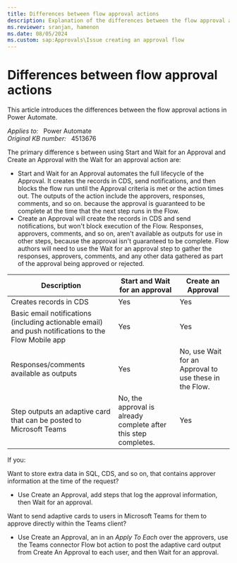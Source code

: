 ```yaml
---
title: Differences between flow approval actions
description: Explanation of the differences between the flow approval actions in Power Automate.
ms.reviewer: sranjan, hamenon
ms.date: 08/05/2024
ms.custom: sap:Approvals\Issue creating an approval flow
---
```

# Differences between flow approval actions

This article introduces the differences between the flow approval actions in Power Automate.

_Applies to:_ &nbsp; Power Automate  
_Original KB number:_ &nbsp; 4513676

The primary difference s between using Start and Wait for an Approval and Create an Approval with the Wait for an approval action are:

- Start and Wait for an Approval automates the full lifecycle of the Approval. It creates the records in CDS, send notifications, and then blocks the flow run until the Approval criteria is met or the action times out. The outputs of the action include the approvers, responses, comments, and so on. because the approval is guaranteed to be complete at the time that the next step runs in the Flow.
- Create an Approval will create the records in CDS and send notifications, but won't block execution of the Flow. Responses, approvers, comments, and so on, aren't available as outputs for use in other steps, because the approval isn't guaranteed to be complete. Flow authors will need to use the Wait for an approval step to gather the responses, approvers, comments, and any other data gathered as part of the approval being approved or rejected.

| Description| Start and Wait for an approval | Create an Approval|
|---|---|---|
| Creates records in CDS | Yes | Yes |
| Basic email notifications (including actionable email) and push notifications to the Flow Mobile app | Yes | Yes |
| Responses/comments available as outputs | Yes | No, use Wait for an Approval to use these in the Flow. |
| Step outputs an adaptive card that can be posted to Microsoft Teams | No, the approval is already complete after this step completes. | Yes |
  
If you:

Want to store extra data in SQL, CDS, and so on, that contains approver information at the time of the request?

- Use Create an Approval, add steps that log the approval information, then Wait for an approval.

Want to send adaptive cards to users in Microsoft Teams for them to approve directly within the Teams client?

- Use Create an Approval, an in an _Apply To Each_ over the approvers, use the Teams connector Flow bot action to post the adaptive card output from Create An Approval to each user, and then Wait for an approval.
